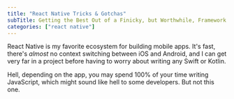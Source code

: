 ```yaml
---
title: "React Native Tricks & Gotchas"
subTitle: Getting the Best Out of a Finicky, but Worthwhile, Framework
categories: ["react native"]
---
```


React Native is my favorite ecosystem for building mobile apps. It's fast, there's *almost* no context switching between iOS and Android, and I can get very far in a project before having to worry about writing any Swift or Kotlin.

Hell, depending on the app, you may spend 100% of your time writing JavaScript, which might sound like hell to some developers. But not this one.


